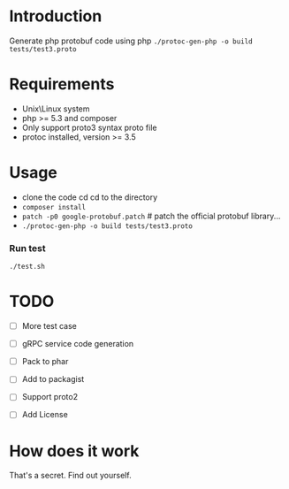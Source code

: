 # Introduction 
Generate php protobuf code using php
`./protoc-gen-php -o build tests/test3.proto`

# Requirements
- Unix\Linux system
- php >= 5.3 and composer
- Only support proto3 syntax proto file
- protoc installed, version >= 3.5

# Usage
- clone the code cd cd to the directory
- `composer install`
- `patch -p0 google-protobuf.patch` # patch the official protobuf library...
- `./protoc-gen-php -o build tests/test3.proto`

### Run test
`./test.sh`

# TODO
- [ ] More test case
- [ ] gRPC service code generation
- [ ] Pack to phar
- [ ] Add to packagist
- [ ] Support proto2
- [ ] Add License


# How does it work
That's a secret. Find out yourself.
